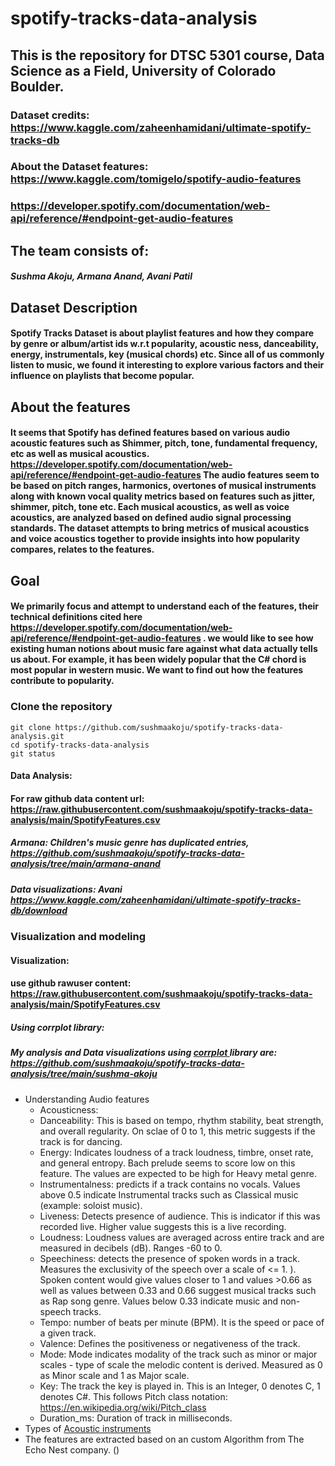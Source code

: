 # spotify-tracks-data-analysis
## This is the repository for DTSC 5301 course, Data Science as a Field, University of Colorado Boulder.
### Dataset credits: https://www.kaggle.com/zaheenhamidani/ultimate-spotify-tracks-db
### About the Dataset features: https://www.kaggle.com/tomigelo/spotify-audio-features
### https://developer.spotify.com/documentation/web-api/reference/#endpoint-get-audio-features

## The team consists of:
##### Sushma Akoju, Armana Anand, Avani Patil

## Dataset Description
#### Spotify Tracks Dataset is about playlist features and how they compare by genre or album/artist ids w.r.t popularity, acoustic ness, danceability, energy, instrumentals, key (musical chords) etc. Since all of us commonly listen to music, we found it interesting to explore various factors and their influence on playlists that become popular.

## About the features
#### It seems that Spotify has defined features based on various audio acoustic features such as Shimmer, pitch, tone, fundamental frequency, etc as well as musical acoustics. https://developer.spotify.com/documentation/web-api/reference/#endpoint-get-audio-features The audio features seem to be based on pitch ranges, harmonics, overtones of musical instruments along with known vocal quality metrics based on features such as jitter, shimmer, pitch, tone etc. Each musical acoustics, as well as voice acoustics, are analyzed based on defined audio signal processing standards. The dataset attempts to bring metrics of musical acoustics and voice acoustics together to provide insights into how popularity compares, relates to the features.

## Goal
#### We primarily focus and attempt to understand each of the features, their technical definitions cited here https://developer.spotify.com/documentation/web-api/reference/#endpoint-get-audio-features . we would like to see how existing human notions about music fare against what data actually tells us about. For example, it has been widely popular that the C# chord is most popular in western music. We want to find out how the features contribute to popularity. 

### Clone the repository

```
git clone https://github.com/sushmaakoju/spotify-tracks-data-analysis.git
cd spotify-tracks-data-analysis
git status
```

#### Data Analysis:
#### For raw github data content url: <a href="https://raw.githubusercontent.com/sushmaakoju/spotify-tracks-data-analysis/main/SpotifyFeatures.csv">https://raw.githubusercontent.com/sushmaakoju/spotify-tracks-data-analysis/main/SpotifyFeatures.csv</a>
##### Armana: Children's music genre has duplicated entries, https://github.com/sushmaakoju/spotify-tracks-data-analysis/tree/main/armana-anand
##### Data visualizations: Avani https://www.kaggle.com/zaheenhamidani/ultimate-spotify-tracks-db/download

### Visualization and modeling
#### Visualization:
#### use github rawuser content: <a href="https://raw.githubusercontent.com/sushmaakoju/spotify-tracks-data-analysis/main/SpotifyFeatures.csv">https://raw.githubusercontent.com/sushmaakoju/spotify-tracks-data-analysis/main/SpotifyFeatures.csv</a>
##### Using corrplot library:
##### My analysis and Data visualizations using <a href='https://cran.r-project.org/web/packages/corrplot/vignettes/corrplot-intro.html'>corrplot </a> library are: https://github.com/sushmaakoju/spotify-tracks-data-analysis/tree/main/sushma-akoju

- Understanding Audio features
    - Acousticness: 
    - Danceability: This is based on tempo, rhythm stability, beat strength, and overall regularity. On sclae of 0 to 1, this metric suggests if the track is for dancing.
    - Energy: Indicates loudness of a track loudness, timbre, onset rate, and general entropy. Bach prelude seems to score low on this feature. The values are expected to be high for Heavy metal genre.
    - Instrumentalness: predicts if a track contains no vocals. Values above 0.5 indicate Instrumental tracks such as Classical music (example: soloist music).
    - Liveness: Detects presence of audience. This is indicator if this was recorded live. Higher value suggests this is a live recording.
    - Loudness: Loudness values are averaged across entire track and are measured in decibels (dB). Ranges -60 to 0. 
    - Speechiness: detects the presence of spoken words in a track. Measures the exclusivity of the speech over a scale of <= 1. ). Spoken content would give values closer to 1 and values >0.66 as well as values between 0.33 and 0.66 suggest musical tracks such as Rap song genre. Values below 0.33 indicate music and non-speech tracks.
    - Tempo: number of beats per minute (BPM). It is the speed or pace of a given track.
    - Valence: Defines the positiveness or negativeness of the track.
    - Mode: Mode indicates modality of the track such as minor or major scales - type of scale the melodic content is derived. Measured as 0 as Minor scale and 1 as Major scale.
    - Key: The track the key is played in. This is an Integer, 0 denotes C, 1 denotes C#. This follows Pitch class notation: <a  href="https://en.wikipedia.org/wiki/Pitch_class">https://en.wikipedia.org/wiki/Pitch_class</a>
    - Duration_ms: Duration of track in milliseconds.
- Types of <a href="https://en.wikipedia.org/wiki/Acoustic_music#Types_of_acoustic_instruments"> Acoustic instruments </a>
- The features are extracted based on an custom Algorithm from The Echo Nest company. ()


